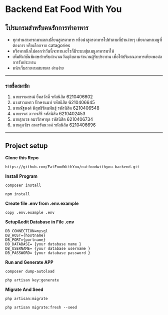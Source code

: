 # Backend Eat Food With You 
## โปรแกรมสำหรับคนรักการทำอาหาร

 * ทุกท่านสามารถมาแลกเปลี่ยนสูตรอาหาร หรือนำสูตรอาหารไปทำตามที่บ้านง่ายๆ เพียงกดหาเมนูที่ต้องการ หรือเลือกจาก catagories 
 * หรือหากนึกไม่ออกว่าวันนี้จะทานอะไรก็มีระบบสุ่มเมนูอาหารมาให้
 * เพิ่มฟังก์ชันพิเศษสำหรับคำนวณวัตถุดิบตามจำนวนผู้รับประทาน เพื่อให้ปริมาณอาหารเพียงพอต่อการรับประทาน
 * หน้าเว็บสวยงามสบายตา อ่านง่าย 
 
-----------------------
### รายชื่อสมาชิก 
1. นายธรรมสรณ์ ยิ้มสวัสดิ์     รหัสนิสิต 6210406602
2. นางสาวแพรว ปักษานนท์    รหัสนิสิต 6210406645
3. นายณัฐพงศ์  พิสุทธิรัตนพันธุ์ รหัสนิสิต 6210406548
4. นายธรรศ    อาจารสิริ      รหัสนิสิต 6210402453
5. นายสุภเวช   อมรรักษากุล   รหัสนิสิต 6210406734
6. นายศุภวัชร   สาครรัตนวงศ์  รหัสนิสิต 6210406696

-----------------------
## Project setup
**Clone this Repo**

```
https://github.com/EatFoodWithYou/eatfoodwithyou-backend.git
```
**Install Program**

```
composer install
```
```
npm install
```
**Create file .env from .env.example**
```
copy .env.example .env
```
**Setup&edit Database in File .env**
```
DB_CONNECTION=mysql
DB_HOST={hostname}
DB_PORT={portname}
DB_DATABASE= {your database name }
DB_USERNAME= {your database username }
DB_PASSWORD= {your database password }
```
**Run and Generate APP**
```
composer dump-autoload
```
```
php artisan key:generate
```
**Migrate And Seed**
```
php artisan:migrate
```
```
php artisan migrate:fresh --seed
```



